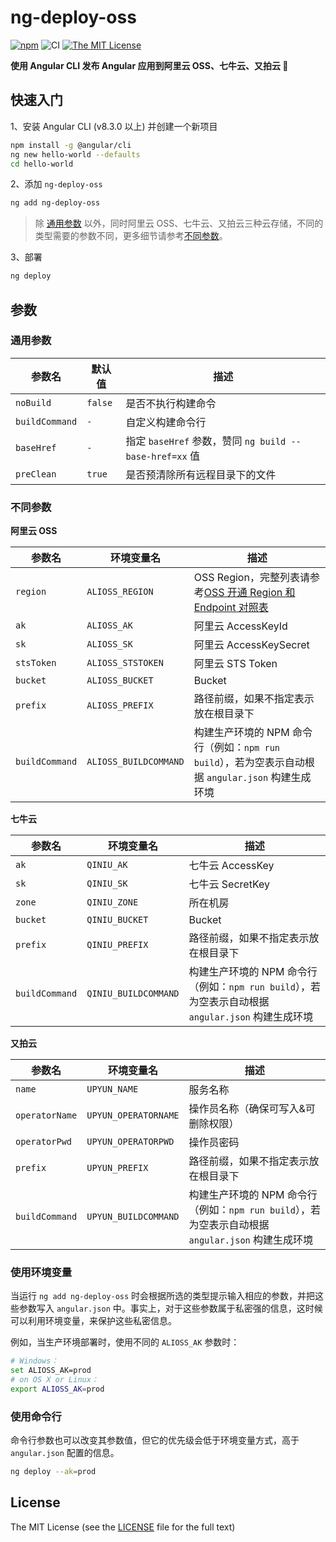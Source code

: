 # ng-deploy-oss

[![npm](https://img.shields.io/npm/v/ng-deploy-oss)](https://www.npmjs.com/package/ng-deploy-oss)
![CI](https://github.com/cipchk/ng-deploy-oss/workflows/CI/badge.svg)
[![The MIT License](https://img.shields.io/badge/license-MIT-orange.svg?color=blue&style=flat-square)](http://opensource.org/licenses/MIT)

**使用 Angular CLI 发布 Angular 应用到阿里云 OSS、七牛云、又拍云 🚀**

## 快速入门

1、安装 Angular CLI (v8.3.0 以上) 并创建一个新项目

```bash
npm install -g @angular/cli
ng new hello-world --defaults
cd hello-world
```

2、添加 `ng-deploy-oss`

```bash
ng add ng-deploy-oss
```

> 除 [通用参数](#通用参数) 以外，同时阿里云 OSS、七牛云、又拍云三种云存储，不同的类型需要的参数不同，更多细节请参考[不同参数](#不同参数)。

3、部署

```bash
ng deploy
```

## 参数

### 通用参数

| 参数名         | 默认值  | 描述                                                    |
| -------------- | ------- | ------------------------------------------------------- |
| `noBuild`      | `false` | 是否不执行构建命令                                      |
| `buildCommand` | `-`     | 自定义构建命令行                                        |
| `baseHref`     | `-`     | 指定 `baseHref` 参数，赞同 `ng build --base-href=xx` 值 |
| `preClean`     | `true`  | 是否预清除所有远程目录下的文件                          |

### 不同参数

**阿里云 OSS**

| 参数名         | 环境变量名            | 描述                                                                                                               |
| -------------- | --------------------- | ------------------------------------------------------------------------------------------------------------------ |
| `region`       | `ALIOSS_REGION`       | OSS Region，完整列表请参考[OSS 开通 Region 和 Endpoint 对照表](https://help.aliyun.com/document_detail/31837.html) |
| `ak`           | `ALIOSS_AK`           | 阿里云 AccessKeyId                                                                                                 |
| `sk`           | `ALIOSS_SK`           | 阿里云 AccessKeySecret                                                                                             |
| `stsToken`     | `ALIOSS_STSTOKEN`     | 阿里云 STS Token                                                                                                   |
| `bucket`       | `ALIOSS_BUCKET`       | Bucket                                                                                                             |
| `prefix`       | `ALIOSS_PREFIX`       | 路径前缀，如果不指定表示放在根目录下                                                                               |
| `buildCommand` | `ALIOSS_BUILDCOMMAND` | 构建生产环境的 NPM 命令行（例如：`npm run build`），若为空表示自动根据 `angular.json` 构建生成环境                 |

**七牛云**

| 参数名         | 环境变量名           | 描述                                                                                               |
| -------------- | -------------------- | -------------------------------------------------------------------------------------------------- |
| `ak`           | `QINIU_AK`           | 七牛云 AccessKey                                                                                   |
| `sk`           | `QINIU_SK`           | 七牛云 SecretKey                                                                                   |
| `zone`         | `QINIU_ZONE`         | 所在机房                                                                                           |
| `bucket`       | `QINIU_BUCKET`       | Bucket                                                                                             |
| `prefix`       | `QINIU_PREFIX`       | 路径前缀，如果不指定表示放在根目录下                                                               |
| `buildCommand` | `QINIU_BUILDCOMMAND` | 构建生产环境的 NPM 命令行（例如：`npm run build`），若为空表示自动根据 `angular.json` 构建生成环境 |

**又拍云**

| 参数名         | 环境变量名           | 描述                                                                                               |
| -------------- | -------------------- | -------------------------------------------------------------------------------------------------- |
| `name`         | `UPYUN_NAME`         | 服务名称                                                                                           |
| `operatorName` | `UPYUN_OPERATORNAME` | 操作员名称（确保可写入&可删除权限）                                                                |
| `operatorPwd`  | `UPYUN_OPERATORPWD`  | 操作员密码                                                                                         |
| `prefix`       | `UPYUN_PREFIX`       | 路径前缀，如果不指定表示放在根目录下                                                               |
| `buildCommand` | `UPYUN_BUILDCOMMAND` | 构建生产环境的 NPM 命令行（例如：`npm run build`），若为空表示自动根据 `angular.json` 构建生成环境 |

### 使用环境变量

当运行 `ng add ng-deploy-oss` 时会根据所选的类型提示输入相应的参数，并把这些参数写入 `angular.json` 中。事实上，对于这些参数属于私密强的信息，这时候可以利用环境变量，来保护这些私密信息。

例如，当生产环境部署时，使用不同的 `ALIOSS_AK` 参数时：

```bash
# Windows：
set ALIOSS_AK=prod
# on OS X or Linux：
export ALIOSS_AK=prod
```

### 使用命令行

命令行参数也可以改变其参数值，但它的优先级会低于环境变量方式，高于 `angular.json` 配置的信息。

```bash
ng deploy --ak=prod
```

## License

The MIT License (see the [LICENSE](https://github.com/cipchk/ng-deploy-oss/blob/master/LICENSE) file for the full text)
